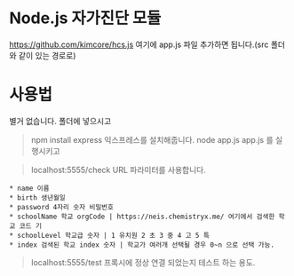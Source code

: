 # Node.js 자가진단 모듈

https://github.com/kimcore/hcs.js 여기에 app.js 파일 추가하면 됩니다.(src 폴더와 같이 있는 경로로)


# 사용법
별거 없습니다. 폴더에 넣으시고 
> npm install express
익스프레스를 설치해줍니다.
> node app.js
app.js 를 실행시키고

> localhost:5555/check
> URL 파라미터를 사용합니다.
```
* name 이름
* birth 생년월일
* password 4자리 숫자 비밀번호
* schoolName 학교 orgCode | https://neis.chemistryx.me/ 여기에서 검색한 학교 코드 기
* schoolLevel 학교급 숫자 | 1 유치원 2 초 3 중 4 고 5 특
* index 검색된 학교 index 숫자 | 학교가 여러개 선택될 경우 0~n 으로 선택 가능.
```

> localhost:5555/test
프록시에 정상 연결 되었는지 테스트 하는 용도.
